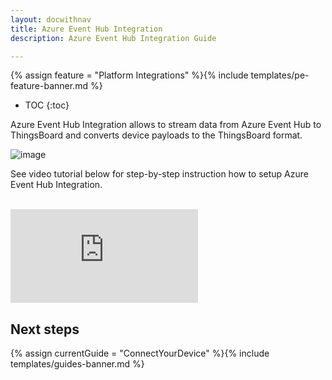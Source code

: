 ```yaml
---
layout: docwithnav
title: Azure Event Hub Integration
description: Azure Event Hub Integration Guide 

---
```


{% assign feature = "Platform Integrations" %}{% include templates/pe-feature-banner.md %}

* TOC
{:toc}

Azure Event Hub Integration allows to stream data from Azure Event Hub to ThingsBoard and converts device payloads to the ThingsBoard format.

 ![image](/images/user-guide/integrations/azure-event-hub-integration.svg)
 
See video tutorial below for step-by-step instruction how to setup Azure Event Hub Integration.

<br/>
<div id="video">  
 <div id="video_wrapper">
     <iframe src="https://www.youtube.com/embed/Pl1_oXCnP-8" frameborder="0" allowfullscreen></iframe>
 </div>
</div> 


## Next steps

{% assign currentGuide = "ConnectYourDevice" %}{% include templates/guides-banner.md %}
